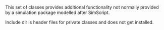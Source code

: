 This set of classes provides additional functionality not normally provided by a simulation package modelled after SimScript.

Include dir is header files for private classes and does not get installed.
